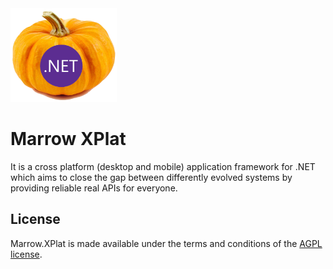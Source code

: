 <img src="assets/ProjectBanner.png" height="150" alt="Marrow.XPlat project banner" />

# Marrow XPlat

It is a cross platform (desktop and mobile) application framework for .NET which aims to close the gap between differently evolved systems by providing reliable real APIs for everyone.

## License

Marrow.XPlat is made available under the terms and conditions of the [AGPL license](LICENSE).
